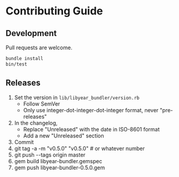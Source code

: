 # Contributing Guide

## Development

Pull requests are welcome.

```bash
bundle install
bin/test
```

## Releases

1. Set the version in `lib/libyear_bundler/version.rb`
   - Follow SemVer
   - Only use integer-dot-integer-dot-integer format, never "pre-releases"
1. In the changelog,
   - Replace "Unreleased" with the date in ISO-8601 format
   - Add a new "Unreleased" section
1. Commit
1. git tag -a -m "v0.5.0" "v0.5.0" # or whatever number
1. git push --tags origin master
1. gem build libyear-bundler.gemspec
1. gem push libyear-bundler-0.5.0.gem
